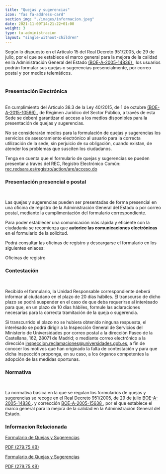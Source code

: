 ```yaml
---
title: "Quejas y sugerencias"
icon: "fas fa-address-card"
section_img: "./images/informacion.jpeg"
date: 2021-11-09T14:21:22+01:00
weight: 3
type: tu-administracion
layout: "single-without-children"
---
```

<p>
						Según lo dispuesto en el Artículo 15 del Real Decreto 951/2005, de 29 de julio, por el que se establece el marco general para la mejora de la calidad en la Administración General del Estado <a href="https://www.boe.es/buscar/act.php?id=BOE-A-2005-14836" target="_blank">(BOE-A-2005-14836) <i class="icon fas fa-external-link-alt"></i></a>, los usuarios podrán formular sus quejas o sugerencias presencialmente, por correo postal y por medios telemáticos.<br><br> 
<h3> Presentación Electrónica </h3><br>
En cumplimiento del Artículo 38.3 de la Ley 40/2015, de 1 de octubre <a href="https://www.boe.es/buscar/act.php?id=BOE-A-2015-10566" target="_blank">(BOE-A-2015-10566) <i class="icon fas fa-external-link-alt"></i></a>, de Régimen Jurídico del Sector Público, a través de esta Sede se deberá garantizar el acceso a los medios disponibles para la presentación de quejas y sugerencias.

No se considerarán medios para la formulación de quejas y sugerencias los servicios de asesoramiento electrónico al usuario para la correcta utilización de la sede, sin perjuicio de su obligación, cuando existan, de atender los problemas que susciten los ciudadanos.

Tenga en cuenta que el formulario de quejas y sugerencias se pueden presentar a través del REC, Registro Electrónico Común:
<a href="https://rec.redsara.es/registro/action/are/acceso.do " target="_blank">
rec.redsara.es/registro/action/are/acceso.do <i class="icon fas fa-external-link-alt"></i></a>

 

<h3> Presentación presencial o postal</h3><br>

Las quejas y sugerencias pueden ser presentadas de forma presencial en una oficina de registro de la Administración General del Estado o por correo postal, mediante la cumplimentación del formulario correspondiente.

Para poder establecer una comunicación más rápida y eficiente con la ciudadanía se recomienza que **autorice las comunicaciones electrónicas** en el formulario de la solicitud.

Podrá consultar las oficinas de registro y descargarse el formulario en los siguientes enlaces:

Oficinas de registro

 

<h3>Contestación</h3><br>

Recibido el formulario, la Unidad Responsable correspondiente deberá informar al ciudadano en el plazo de 20 días hábiles. El transcurso de dicho plazo se podrá suspender en el caso de que deba requerirse al interésado para que, en un plazo de 10 días hábiles, formule las aclaraciones necesarias para la correcta tramitación de la queja o sugerencia.

Si transcurrido el plazo no se hubiera obtenido ninguna respuesta, el interésado se podrá dirigir a la Inspección General de Servicios del Ministerio de Universidades por correo postal a la dirección Paseo de la Castellana, 162, 28071 de Madrid; o mediante correo electrónico a la dirección <a href="mailto:inspeccion.reclamaciones@universidades.gob.es, ">inspeccion.reclamaciones@universidades.gob.es</a>, a fin de conocer los motivos que han originado la falta de contestación y para que dicha Inspección proponga, en su caso, a los órganos competentes la adopción de las medidas oportunas.

 

<h3>Normativa</h3><br>

La normativa básica en la que se regulan los formularios de quejas y sugerencias se recoge en el Real Decreto 951/2005, de 29 de julio <a href="https://www.boe.es/buscar/act.php?id=BOE-A-2005-14836" target="_blank">BOE-A-2005-14836 <i class="icon fas fa-external-link-alt"></i></a>. y corrección <a href="https://www.boe.es/diario_boe/txt.php?id=BOE-A-2005-15638" target="_blank">BOE-A-2005-15638 <i class="icon fas fa-external-link-alt"></i></a>, por el que establece el marco general para la mejora de la calidad en la Administración General del Estado.
 </div>
            </div>
    <section>
        <article id="content_text" class="mt-0 mb-15">
            <div class="container container-xl">
                <div class="row row_center">
                    <div class="col-12 box_card_title d-flex">
                        <h3 class="title_separador"><i class="fas fa-download"></i>Informacion Relacionada</h3>
                    </div>
                    <div class="col-lg-12 cards_download_cnt">
                        <div class="row">
                            <div class="download_card">
                                <a class="card" href="{{< siteurl >}}documentos/PDF/tu_administracion/informacion_atencion_ciudadano/FormularioQuejasYSugerencias.pdf" target="_blank">
                                    <div class="card-header">
                                        <i class="fal fa-download"></i>
                                    </div>
                                    <div class="card-body">
                                        <p class="text_body">Formulario de Quejas y Sugerencias</p>
                                        <p class="text_file">
                                            <i class="fal fa-file-pdf pdf_icon text-danger"></i> PDF (279,75 KB)
                                        </p>
                                    </div>
                                </a>
                            </div>
                        </div>
                    </div>
    <!-- MOBILE VERSION WITH SLIDER -->
                    <div class="col-12" id="section_box_download_card_slider">
                        <div class="swiper" id="slider_download_archive">
                        <div class="swiper-wrapper">
                            <div class="swiper-slide">
                                <div class="download_card"> <!-- el primer boton de descarga -->
                                    <a class="card" href="{{< siteurl >}}documentos/PDF/tu_administracion/informacion_atencion_ciudadano/FormularioQuejasYSugerencias.pdf" target="_blank">
                                        <div class="card-header">
                                            <i class="fal fa-download"></i>
                                        </div>
                                        <div class="card-body">
                                        <p class="text_body">Formulario de Quejas y Sugerencias</p>
                                        <p class="text_file">
                                            <i class="fal fa-file-pdf pdf_icon text-danger"></i> PDF (279,75 KB)
                                        </p>
                                    </div>
                                    </a>
                                </div> <!-- el final del primer botón de descarga -->
                            </div>
                        </div>
                        <div class="swiper-pagination"></div>
                        </div>
                    </div>
                </div>
            </div>
        </article>
    </section>